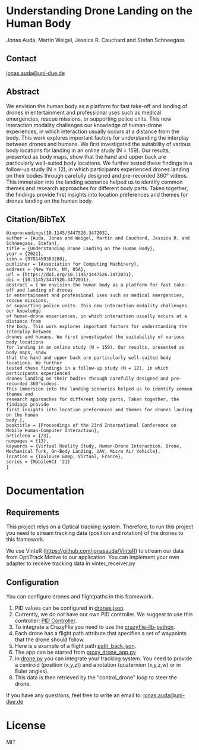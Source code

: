 # Understanding Drone Landing on the Human Body

Jonas Auda, Martin Weigel, Jessica R. Cauchard and Stefan Schneegass

## Contact
jonas.auda@uni-due.de

## Abstract
We envision the human body as a platform for fast take-off and landing of drones
in entertainment and professional uses such as medical emergencies, rescue missions,
or supporting police units. This new interaction modality challenges our knowledge
of human-drone experiences, in which interaction usually occurs at a distance from
the body. This work explores important factors for understanding the interplay between
drones and humans. We first investigated the suitability of various body locations
for landing in an online study (N = 159). Our results, presented as body maps, show
that the hand and upper back are particularly well-suited body locations. We further
tested these findings in a follow-up study (N = 12), in which participants experienced
drones landing on their bodies through carefully designed and pre-recorded 360° videos.
This immersion into the landing scenarios helped us to identify common themes and
research approaches for different body parts. Taken together, the findings provide
first insights into location preferences and themes for drones landing on the human
body.


## Citation/BibTeX

```
@inproceedings{10.1145/3447526.3472031,
author = {Auda, Jonas and Weigel, Martin and Cauchard, Jessica R. and Schneegass, Stefan},
title = {Understanding Drone Landing on the Human Body},
year = {2021},
isbn = {9781450383288},
publisher = {Association for Computing Machinery},
address = {New York, NY, USA},
url = {https://doi.org/10.1145/3447526.3472031},
doi = {10.1145/3447526.3472031},
abstract = { We envision the human body as a platform for fast take-off and landing of drones
in entertainment and professional uses such as medical emergencies, rescue missions,
or supporting police units. This new interaction modality challenges our knowledge
of human-drone experiences, in which interaction usually occurs at a distance from
the body. This work explores important factors for understanding the interplay between
drones and humans. We first investigated the suitability of various body locations
for landing in an online study (N = 159). Our results, presented as body maps, show
that the hand and upper back are particularly well-suited body locations. We further
tested these findings in a follow-up study (N = 12), in which participants experienced
drones landing on their bodies through carefully designed and pre-recorded 360°videos.
This immersion into the landing scenarios helped us to identify common themes and
research approaches for different body parts. Taken together, the findings provide
first insights into location preferences and themes for drones landing on the human
body.},
booktitle = {Proceedings of the 23rd International Conference on Mobile Human-Computer Interaction},
articleno = {23},
numpages = {13},
keywords = {Virtual Reality Study, Human-Drone Interaction, Drone, Mechanical Turk, On-Body Landing, UAV, Micro Air Vehicle},
location = {Toulouse &amp; Virtual, France},
series = {MobileHCI '21}
}

```
# Documentation

## Requirements

This project relys on a Optical tracking system. Therefore, to run this project you need to stream tracking data (position and rotation) of the drones to this framework.

We use VinteR (https://github.com/jonasauda/VinteR) to stream our data from OptiTrack Motive to our application. You can implement your own adapter to receive tracking data in vinter_receiver.py


## Configuration

You can configure drones and flightpaths in this framework.

1. PID values can be configured in [drones.json](drone_control/drones.json).
2. Currently, we do not have our own PID controller. We suggest to use this controller: [PID Controller](https://pypi.org/project/simple-pid/).
3. To integrate a CrazyFlie you need to use the [crazyflie-lib-python](https://github.com/bitcraze/crazyflie-lib-python).
4. Each drone has a flight path attribute that specifies a set of waypoints that the drone should follow.
5. Here is a example of a flight path [path_back.json](drone_control/flight_paths/crazy/path_back.json).
6. The app can be started from [proxy_drone_app.py](drone_control/proxy_drone_app.py)
7. In [drone.py](drone_control/drones/drone.py) you can integrate your tracking system. You need to provide a centroid (position (x,y,z)) and a rotation (quaternion (x,y,z,w) or in Euler angles).
8. This data is then retrieved by the "control_drone" loop to steer the drone.

If you have any questions, feel free to write an email to: jonas.auda@uni-due.de

# License
MIT
